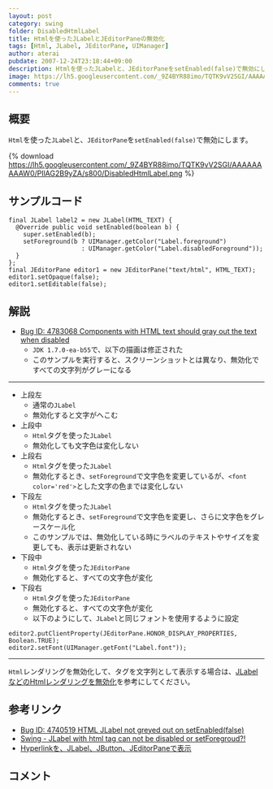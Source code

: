 ```yaml
---
layout: post
category: swing
folder: DisabledHtmlLabel
title: Htmlを使ったJLabelとJEditorPaneの無効化
tags: [Html, JLabel, JEditorPane, UIManager]
author: aterai
pubdate: 2007-12-24T23:18:44+09:00
description: Htmlを使ったJLabelと、JEditorPaneをsetEnabled(false)で無効にします。
image: https://lh5.googleusercontent.com/_9Z4BYR88imo/TQTK9vV2SGI/AAAAAAAAAW0/PIlAG2B9yZA/s800/DisabledHtmlLabel.png
comments: true
---
```

## 概要
`Html`を使った`JLabel`と、`JEditorPane`を`setEnabled(false)`で無効にします。

{% download https://lh5.googleusercontent.com/_9Z4BYR88imo/TQTK9vV2SGI/AAAAAAAAAW0/PIlAG2B9yZA/s800/DisabledHtmlLabel.png %}

## サンプルコード
<pre class="prettyprint"><code>final JLabel label2 = new JLabel(HTML_TEXT) {
  @Override public void setEnabled(boolean b) {
    super.setEnabled(b);
    setForeground(b ? UIManager.getColor("Label.foreground")
                    : UIManager.getColor("Label.disabledForeground"));
  }
};
final JEditorPane editor1 = new JEditorPane("text/html", HTML_TEXT);
editor1.setOpaque(false);
editor1.setEditable(false);
</code></pre>

## 解説
- [Bug ID: 4783068 Components with HTML text should gray out the text when disabled](http://bugs.java.com/bugdatabase/view_bug.do?bug_id=4783068)
    - `JDK 1.7.0-ea-b55`で、以下の描画は修正された
    - このサンプルを実行すると、スクリーンショットとは異なり、無効化ですべての文字列がグレーになる

<!-- dummy comment line for breaking list -->

- - - -
- 上段左
    - 通常の`JLabel`
    - 無効化すると文字がへこむ
- 上段中
    - `Html`タグを使った`JLabel`
    - 無効化しても文字色は変化しない
- 上段右
    - `Html`タグを使った`JLabel`
    - 無効化するとき、`setForeground`で文字色を変更しているが、`<font color='red'>`とした文字の色までは変化しない
- 下段左
    - `Html`タグを使った`JLabel`
    - 無効化するとき、`setForeground`で文字色を変更し、さらに文字色をグレースケール化
    - このサンプルでは、無効化している時にラベルのテキストやサイズを変更しても、表示は更新されない
- 下段中
    - `Html`タグを使った`JEditorPane`
    - 無効化すると、すべての文字色が変化
- 下段右
    - `Html`タグを使った`JEditorPane`
    - 無効化すると、すべての文字色が変化
    - 以下のようにして、`JLabel`と同じフォントを使用するように設定

<!-- dummy comment line for breaking list -->

<pre class="prettyprint"><code>editor2.putClientProperty(JEditorPane.HONOR_DISPLAY_PROPERTIES, Boolean.TRUE);
editor2.setFont(UIManager.getFont("Label.font"));
</code></pre>

- - - -
`Html`レンダリングを無効化して、タグを文字列として表示する場合は、[JLabelなどのHtmlレンダリングを無効化](http://ateraimemo.com/Swing/HtmlDisable.html)を参考にしてください。

## 参考リンク
- [Bug ID: 4740519 HTML JLabel not greyed out on setEnabled(false)](http://bugs.java.com/bugdatabase/view_bug.do?bug_id=4740519)
- [Swing - JLabel with html tag can not be disabled or setForegroud?!](https://community.oracle.com/thread/1377943)
- [Hyperlinkを、JLabel、JButton、JEditorPaneで表示](http://ateraimemo.com/Swing/HyperlinkLabel.html)

<!-- dummy comment line for breaking list -->

## コメント
